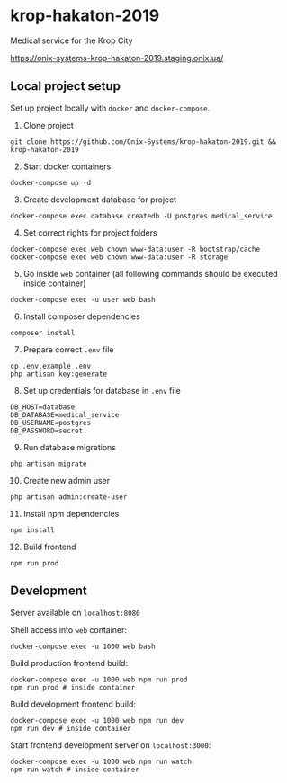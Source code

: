 # krop-hakaton-2019
Medical service for the Krop City

https://onix-systems-krop-hakaton-2019.staging.onix.ua/

## Local project setup

Set up project locally with `docker` and  `docker-compose`.

1. Clone project
```
git clone https://github.com/Onix-Systems/krop-hakaton-2019.git && krop-hakaton-2019
```

2. Start docker containers
```
docker-compose up -d
```

3. Create development database for project
```
docker-compose exec database createdb -U postgres medical_service
```

4. Set correct rights for project folders
```
docker-compose exec web chown www-data:user -R bootstrap/cache
docker-compose exec web chown www-data:user -R storage
```

5. Go inside `web` container (all following commands should be executed inside container)
```
docker-compose exec -u user web bash
```

6. Install composer dependencies
```
composer install
```

7. Prepare correct `.env` file
```
cp .env.example .env
php artisan key:generate
```

8. Set up credentials for database in `.env` file
```
DB_HOST=database
DB_DATABASE=medical_service
DB_USERNAME=postgres
DB_PASSWORD=secret
```

9. Run database migrations
```
php artisan migrate
```

10. Create new admin user
```
php artisan admin:create-user
```

11. Install npm dependencies
```
npm install
```

12. Build frontend
```
npm run prod
```

## Development

Server available on `localhost:8080`

Shell access into ``web`` container:
```
docker-compose exec -u 1000 web bash
```

Build production frontend build:
```
docker-compose exec -u 1000 web npm run prod
npm run prod # inside container
```

Build development frontend build:
```
docker-compose exec -u 1000 web npm run dev
npm run dev # inside container
```

Start frontend development server on `localhost:3000`:
```
docker-compose exec -u 1000 web npm run watch
npm run watch # inside container
```

